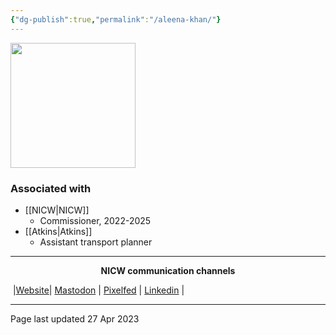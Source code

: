 ```yaml
---
{"dg-publish":true,"permalink":"/aleena-khan/"}
---
```



<img src="https://nationalinfrastructurecommission.wales/wp-content/uploads/2022/07/gdp-001-HS-m-1980x2475.jpg" height="200">

### Associated with
- [[NICW\|NICW]]
	- Commissioner, 2022-2025
- [[Atkins\|Atkins]]
	- Assistant transport planner



***
<p style="text-align: center;font-weight:bold";>NICW communication channels</p>

󠁧 |[Website](https://nationalinfrastructurecommission.wales)| [Mastodon](https://toot.wales/@NICW) | [Pixelfed](https://pix.toot.wales/NICW) | [Linkedin](https://www.linkedin.com/company/26268509/) | 
***
Page last updated 27 Apr 2023